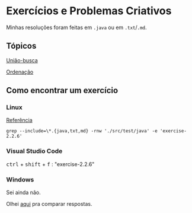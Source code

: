 # Exercícios e Problemas Criativos
Minhas resoluções foram feitas em `.java` ou em `.txt`/`.md`.


## Tópicos
[União-busca](./DisjointSet/README.md)

[Ordenação](./Sorting/README.md)


## Como encontrar um exercício
### Linux
[Referência](https://stackoverflow.com/questions/16956810/how-do-i-find-all-files-containing-specific-text-on-linux)

    grep --include=\*.{java,txt,md} -rnw './src/test/java' -e 'exercise-2.2.6'

### Visual Studio Code
<kbd>ctrl</kbd> + <kbd>shift</kbd> + <kbd>f</kbd> : "exercise-2.2.6"


### Windows
Sei ainda não.

Olhei [aqui](https://github.com/reneargento/algorithms-sedgewick-wayne) pra 
comparar respostas.


